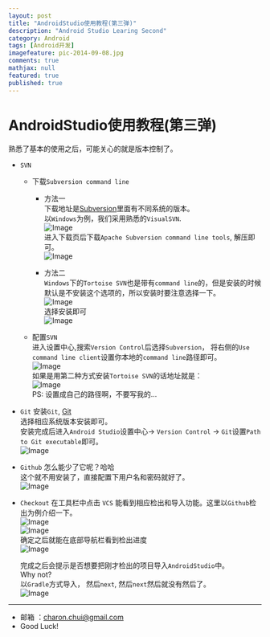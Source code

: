 ```yaml
---
layout: post
title: "AndroidStudio使用教程(第三弹)"
description: "Android Studio Learing Second"
category: Android
tags: [Android开发]
imagefeature: pic-2014-09-08.jpg
comments: true
mathjax: null
featured: true
published: true
---
```


AndroidStudio使用教程(第三弹)
===

熟悉了基本的使用之后，可能关心的就是版本控制了。

- `SVN`
    - 下载`Subversion command line`              
		- 方法一                
	        下载地址是[Subversion](http://subversion.apache.org/packages.html)里面有不同系统的版本。             
	        以`Windows`为例，我们采用熟悉的`VisualSVN`.                    
	        ![Image](https://github.com/CharonChui/AndroidNote/blob/master/Pic/AndroidStudio_3_1.png?raw=true)	                     
	        进入下载页后下载`Apache Subversion command line tools`, 解压即可。             
		    ![Image](https://github.com/CharonChui/AndroidNote/blob/master/Pic/AndroidStudio_3_2.png?raw=true)	         
          
	    - 方法二                                   
		    `Windows`下的`Tortoise SVN`也是带有`command line`的，但是安装的时候默认是不安装这个选项的，所以安装时要注意选择一下。                  
			![Image](https://github.com/CharonChui/AndroidNote/blob/master/Pic/AndroidStudio_3_5.png?raw=true)	                   
			选择安装即可                         
			![Image](https://github.com/CharonChui/AndroidNote/blob/master/Pic/AndroidStudio_3_6.png?raw=true)	                 
			
	- 配置`SVN`                      
	    进入设置中心,搜索`Version Control`后选择`Subversion`， 将右侧的`Use command line client`设置你本地的`command line`路径即可。             
		![Image](https://github.com/CharonChui/AndroidNote/blob/master/Pic/AndroidStudio_3_3.png?raw=true)	               	
		如果是用第二种方式安装`Tortoise SVN`的话地址就是：                   
		![Image](https://github.com/CharonChui/AndroidNote/blob/master/Pic/AndroidStudio_3_4.png?raw=true)	                   
		PS: 设置成自己的路径啊，不要写我的...               
		
- `Git`
	安装`Git`, [Git](http://git-scm.com/)             
	选择相应系统版本安装即可。                   
	安装完成后进入`Android Studio`设置中心-> `Version Control` -> `Git`设置`Path to Git executable`即可。                 
	![Image](https://github.com/CharonChui/AndroidNote/blob/master/Pic/AndroidStudio_3_7.png?raw=true)	                 

- `Github`
    怎么能少了它呢？哈哈              
	这个就不用安装了，直接配置下用户名和密码就好了。                    
	![Image](https://github.com/CharonChui/AndroidNote/blob/master/Pic/AndroidStudio_3_8.png?raw=true)	               	
	
- `Checkout`
    在工具栏中点击 `VCS` 能看到相应检出和导入功能。这里以`Github`检出为例介绍一下。                   
	![Image](https://github.com/CharonChui/AndroidNote/blob/master/Pic/AndroidStudio_3_9.png?raw=true)		           
	![Image](https://github.com/CharonChui/AndroidNote/blob/master/Pic/AndroidStudio_3_10.png?raw=true)	           
	确定之后就能在底部导航栏看到检出进度                    
	![Image](https://github.com/CharonChui/AndroidNote/blob/master/Pic/AndroidStudio_3_11.png?raw=true)	                  
	
	完成之后会提示是否想要把刚才检出的项目导入`AndroidStudio`中。                  
	Why not?                         
	以`Gradle`方式导入， 然后`next`, 然后`next`然后就没有然后了。                     
	![Image](https://github.com/CharonChui/AndroidNote/blob/master/Pic/AndroidStudio_3_12.png?raw=true)	                    
		
---

- 邮箱 ：charon.chui@gmail.com  
- Good Luck! 